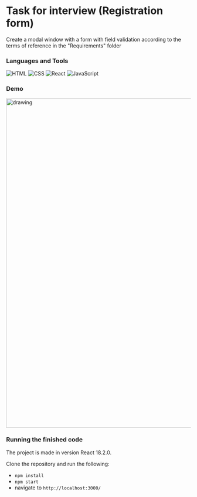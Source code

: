 # Task for interview (Registration form)
Create a modal window with a form with field validation according to the terms of reference in the "Requirements" folder


### Languages and Tools
![HTML](https://img.shields.io/badge/-HTML-4d4d4d?style=for-the-badge&logo=HTML5&logoColor=e44d26)
![CSS](https://img.shields.io/badge/-CSS-4d4d4d?style=for-the-badge&logo=CSS3&logoColor=264de4)
![React](https://img.shields.io/badge/-React-4d4d4d?style=for-the-badge&logo=React&logoColor=00d8ff)
![JavaScript](https://img.shields.io/badge/-JavaScript-4d4d4d?style=for-the-badge&logo=JavaScript&logoColor=f7dc1c)

### Demo
<img src="https://github.com/ilya-filatov-94/TaskForInterview5/blob/main/Demo/LoginForm.gif" alt="drawing" width="900"/>

### Running the finished code
The project is made in version React 18.2.0.

Clone the repository and run the following:
* `npm install`
* `npm start`
* navigate to `http://localhost:3000/`
